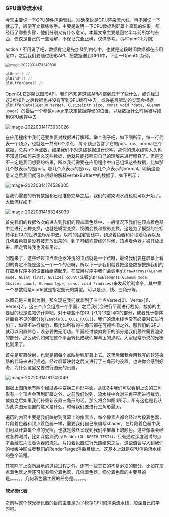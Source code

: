 ### GPU渲染流水线	

​		今天主要说一下GPU硬件渲染管线，准确来说是GPU渲染流水线，再不回忆一下就忘了，顺便写文章练练手。主要是说明一下CPU数据到屏幕上呈现的结果，都经历了哪些步骤，他们分别又有什么意义。本篇文章主要是回忆半年前所学的东西，仅仅是自己的一些理解，不保证完全正确，仅供参考。（以OpenGL为例）

​		action！不用说了吧，数据肯定是先加载到内存中，也就是这段时间数据都在应用层中，之后我们要通过图形API，把数据送到GPU中，下面一OpenGL为例。

<img src="C:\Users\WellLink-ZZX\AppData\Roaming\Typora\typora-user-images\image-20220314173249836.png" alt="image-20220314173249836" style="zoom: 80%;" />

```c++
glGen*() //
glBind*() //
glBufferData() //
```

​		OpenGL它是隐式图形API，我们不知道这些API内部到底干了些什么，或许经过这3步操作之后数据也并没有写到GPU缓存中去。或许底层驱动的实现会根据 `glBufferData(GLenum target, GLsizeiptr size, const void *data, GLenum usage) `的最后一个参数usage来决定数据存储的位置，以及数据什么时候被写如到GPU缓存中去。

![image-20220314173933026](C:\Users\WellLink-ZZX\AppData\Roaming\Typora\typora-user-images\image-20220314173933026.png)

​		在应用程序中我们还要负责对数据进行解释。举个例子吧，如下图所示，每一行代表一个顶点，也就是一共有6个顶点，每个顶点包含了它的pos、uv、normal三个数据，总共n个浮点数，如果我们不对这些数据进行说明，那你的流水线输入头也不知道该如何来定义这些数据，他就只能按照它自己的理解来进行解释了。但是这不一定是我们想要的结果，所以我们需要在应用程序中自己组织这些数据，比如那几个数表示的是pos，哪几个点表示的是uv，哪几个点表示的normal。明确这些意义之后我们就可以很好的解释vertexBuffer中的数据了。如下所示：

![image-20220314174538005](C:\Users\WellLink-ZZX\AppData\Roaming\Typora\typora-user-images\image-20220314174538005.png)

​		当我们需要的所有数据都已经准备完毕之后，我们的渲染流水线也就可以开始了。大致流程如下：

![image-20220314183245030](C:\Users\WellLink-ZZX\AppData\Roaming\Typora\typora-user-images\image-20220314183245030.png)

​		首先我们的数据依次的进入到我们的顶点着色器中，一般情况下我们在顶点着色器中会进行三种变换，也就是模型变换、视图变换和投影变换。这是为了模型的坐标转移到GL的世界坐标系中去。以前的固定管线中，顶点着色器和片段着色器以及几何着色器是没有被开放出来的，到了可编程管线的时候，顶点着色器才被开放出来，固定管线我也没有用过。

​		问题来了，这些经过顶点着色器冲洗的顶点就是一个点呀，最终我们要在屏幕上看到的肯定不能是这么一个一个的点呀，所以下一步我们就要把这些数据按照我们的在应用程序中的设置给组装起来，在应用程序中我们会调用`glDrawArrays(GLenum mode, GLint first, GLsizei count)`或者`glDrawElements(GLenum mode, GLsizei count, GLenum type, const void *indices)`来发起绘制命令，其中第一个参数就是mode就是指定图元的类型。可以是点、线、三角形等。

​	以图元是三角形为例，那么现在我们就拿到了三个点Vertex[0]、Vertex[1]、Vertex[2]，这三个点会组成一个平面，之后我们会进行平面进行裁剪，裁剪的主要目的也是说减少计算吧，对于哪些不在GL [-1,1]^3空间中的部分，或者处于物体背面看不见的部分(`glEnable(GL_CULL_FACE)`)，我们的流水线也没有必要对它进行加工，如果不进行裁剪，那比如所有的三角形都在可视空间之外，那我们的GPU就可以闲置休息，没必要做无用功。平面经过裁剪剩下的部分是我们最终需要渲染的部分，那么我们如何把这个平面转化成我们屏幕上的点呢。大家经常所说的光栅化就来了。

​	首先是屏幕映射，也就是把每个点映射到屏幕上去。这里后面我会用我写的软渲染器的代码来进行描述。经过屏幕映射之后又进行了三角形的设置。也许你会感到好奇，为什么这里又要进行图元的设置。

![image-20220314181742049](C:\Users\WellLink-ZZX\AppData\Roaming\Typora\typora-user-images\image-20220314181742049.png)

​		根据上图所示有两个经过各种变换三角形平面，从图2中我们可以看到上面的三角形有一个顶点会落到屏幕之外，之前我们说到，流水线中会对三角平面进行裁剪，裁剪之后如果我们补重新设置三角形的话，那么将会如图4所示，所有这也是我认为此次图元设置的意义是什么。时候我们要进行三角形遍历。

​		遍历的内容主要是我们映射到屏幕上的像素点，每个像素点都会经过片段着色器，片段着色器和顶点着色器一样，需要我们自己来编写shader，在片段着色器中我们可以计算每个点的光照，也就是最终呈现到我们平屏幕上的颜色。这些像素会经过各种测试，比如深度测试(`glEnable(GL_DEPTH_TEST)`)，只有通过深度测试的点才会经过片段着色器的洗礼。片段着色器进行光照结束之后，这些值会写入到我们的帧缓冲区或者我们的RenderTarget渲染目标上。这基本上就是GPU渲染流水线的整个流程。

​		其实除了上面所展示的这些过程之外，还有一些其它的不是必须的部分，比如在顶点着色器之后还可能有细分着色器，几何着色器。细分着色器的主要目的是。。。。。，几何着色器主要的任务是。。。。。。

#### 软光栅化器

​	之前写这个软光栅化器的目的主要是为了模拟GPU的渲染流水线，加深自己的学习吧。

​	